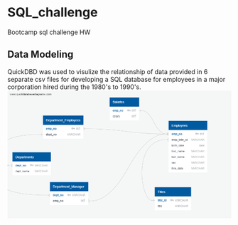 # SQL_challenge
Bootcamp sql challenge HW
## Data Modeling 
QuickDBD was used to visulize the relationship of data provided in 6 separate csv files for developing a SQL database for employees in a major corporation hired during the 1980's to 1990's. 
![](https://github.com/harsh-env/SQL_challenge/blob/main/Employee_sql/QuickDBD-export%20(3).png)

